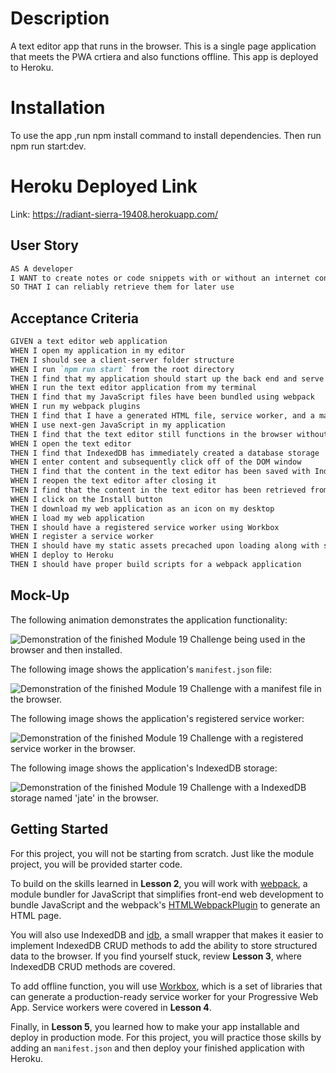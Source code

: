 # Description
A text editor app that runs in the browser. This is a single page application that meets the PWA crtiera and also functions offline. This app is deployed to Heroku. 

# Installation
To use the app ,run npm install command to install dependencies. Then run npm run start:dev.

# Heroku Deployed Link
Link: https://radiant-sierra-19408.herokuapp.com/

## User Story

```md
AS A developer
I WANT to create notes or code snippets with or without an internet connection
SO THAT I can reliably retrieve them for later use
```

## Acceptance Criteria

```md
GIVEN a text editor web application
WHEN I open my application in my editor
THEN I should see a client-server folder structure
WHEN I run `npm run start` from the root directory
THEN I find that my application should start up the back end and serve the client
WHEN I run the text editor application from my terminal
THEN I find that my JavaScript files have been bundled using webpack
WHEN I run my webpack plugins
THEN I find that I have a generated HTML file, service worker, and a manifest file
WHEN I use next-gen JavaScript in my application
THEN I find that the text editor still functions in the browser without errors
WHEN I open the text editor
THEN I find that IndexedDB has immediately created a database storage
WHEN I enter content and subsequently click off of the DOM window
THEN I find that the content in the text editor has been saved with IndexedDB
WHEN I reopen the text editor after closing it
THEN I find that the content in the text editor has been retrieved from our IndexedDB database
WHEN I click on the Install button
THEN I download my web application as an icon on my desktop
WHEN I load my web application
THEN I should have a registered service worker using Workbox
WHEN I register a service worker
THEN I should have my static assets precached upon loading along with subsequent pages and static assets
WHEN I deploy to Heroku
THEN I should have proper build scripts for a webpack application
```

## Mock-Up

The following animation demonstrates the application functionality:

![Demonstration of the finished Module 19 Challenge being used in the browser and then installed.](./Assets/00-demo.gif)

The following image shows the application's `manifest.json` file:

![Demonstration of the finished Module 19 Challenge with a manifest file in the browser.](./Assets/01-manifest.png)

The following image shows the application's registered service worker:

![Demonstration of the finished Module 19 Challenge with a registered service worker in the browser.](./Assets/02-service-worker.png)

The following image shows the application's IndexedDB storage:

![Demonstration of the finished Module 19 Challenge with a IndexedDB storage named 'jate' in the browser.](./Assets/03-idb-storage.png)

## Getting Started

For this project, you will not be starting from scratch. Just like the module project, you will be provided starter code.

To build on the skills learned in **Lesson 2**, you will work with [webpack](https://webpack.js.org/), a module bundler for JavaScript that simplifies front-end web development to bundle JavaScript and the webpack's [HTMLWebpackPlugin](https://webpack.js.org/plugins/html-webpack-plugin/) to generate an HTML page.

You will also use IndexedDB and [idb](https://www.npmjs.com/package/idb), a small wrapper that makes it easier to implement IndexedDB CRUD methods to add the ability to store structured data to the browser. If you find yourself stuck, review **Lesson 3**, where IndexedDB CRUD methods are covered.

To add offline function, you will use [Workbox](https://developers.google.com/web/tools/workbox), which is a set of libraries that can generate a production-ready service worker for your Progressive Web App. Service workers were covered in **Lesson 4**.

Finally, in **Lesson 5**, you learned how to make your app installable and deploy in production mode. For this project, you will practice those skills by adding an `manifest.json` and then deploy your finished application with Heroku.